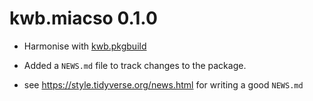 # kwb.miacso 0.1.0

* Harmonise with [kwb.pkgbuild](https://github.com/kwb-r/kwb.pkgbuild)

* Added a `NEWS.md` file to track changes to the package.

* see https://style.tidyverse.org/news.html for writing a good `NEWS.md`

